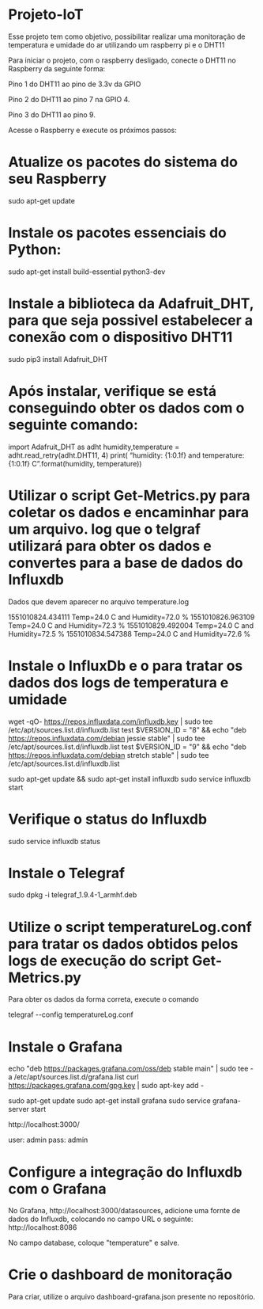 # Projeto-IoT

Esse projeto tem como objetivo, possibilitar realizar uma monitoração de temperatura e umidade do ar utilizando um raspberry pi e o DHT11


Para iniciar o projeto, com o raspberry desligado, conecte o DHT11 no Raspberry da seguinte forma:

Pino 1 do DHT11 ao pino de 3.3v da GPIO

Pino 2 do DHT11 ao pino 7 na GPIO 4.

Pino 3 do DHT11 ao pino 9.


Acesse o Raspberry e execute os próximos passos:

# Atualize os pacotes do sistema do seu Raspberry

sudo apt-get update 

# Instale os pacotes essenciais do Python:

sudo apt-get install build-essential python3-dev

# Instale a biblioteca da Adafruit_DHT, para que seja possivel estabelecer a conexão com o dispositivo DHT11

sudo pip3 install Adafruit_DHT

# Após instalar, verifique se está conseguindo obter os dados com o seguinte comando:

import Adafruit_DHT as adht 
humidity,temperature = adht.read_retry(adht.DHT11, 4) 
print( “humidity: {1:0.1f} and temperature: {1:0.1f} C”.format(humidity, temperature))

# Utilizar o script Get-Metrics.py para coletar os dados e encaminhar para um arquivo. log que o telgraf utilizará para obter os dados e convertes para a base de dados do Influxdb


Dados que devem aparecer no arquivo temperature.log

1551010824.434111 Temp=24.0 C  and Humidity=72.0 % 
1551010826.963109 Temp=24.0 C  and Humidity=72.3 % 
1551010829.492004 Temp=24.0 C  and Humidity=72.5 % 
1551010834.547388 Temp=24.0 C  and Humidity=72.6 % 

# Instale o InfluxDb e o para tratar os dados dos logs de temperatura e umidade

wget -qO- https://repos.influxdata.com/influxdb.key | sudo tee /etc/apt/sources.list.d/influxdb.list test $VERSION_ID = "8" && echo "deb https://repos.influxdata.com/debian jessie stable" | sudo tee /etc/apt/sources.list.d/influxdb.list test $VERSION_ID = "9" && echo "deb https://repos.influxdata.com/debian stretch stable" | sudo tee /etc/apt/sources.list.d/influxdb.list 

sudo apt-get update && sudo apt-get install influxdb 
sudo service influxdb start 

# Verifique o status do Influxdb
 
sudo service influxdb status

# Instale o Telegraf

sudo dpkg -i telegraf_1.9.4-1_armhf.deb 

# Utilize o script temperatureLog.conf para tratar os dados obtidos pelos logs de execução do script Get-Metrics.py

Para obter os dados da forma correta, execute o comando

telegraf --config temperatureLog.conf

# Instale o Grafana

echo "deb https://packages.grafana.com/oss/deb stable main" | sudo tee -a /etc/apt/sources.list.d/grafana.list curl https://packages.grafana.com/gpg.key | sudo apt-key add - 

sudo apt-get update 
sudo apt-get install grafana 
sudo service grafana-server start 

http://localhost:3000/

user: admin 
pass: admin

# Configure a integração do Influxdb com o Grafana

No Grafana, http://localhost:3000/datasources, adicione uma fornte de dados do Influxdb, colocando no campo URL o seguinte: 
http://localhost:8086

No campo database, coloque "temperature" e salve.

# Crie o dashboard de monitoração

Para criar, utilize o arquivo dashboard-grafana.json presente no repositório.


